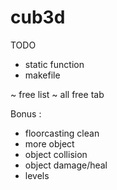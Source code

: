 # cub3d

TODO

- static function
- makefile

~ free list
~ all free tab

Bonus :
- floorcasting clean
- more object
- object collision
- object damage/heal
- levels